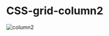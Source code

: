 # CSS-grid-column2
![column2](https://user-images.githubusercontent.com/44836955/124493178-87292c00-dddf-11eb-89dd-dc8d344a592b.PNG)

